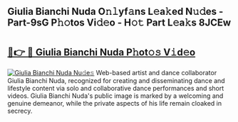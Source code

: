 ## Giulia Bianchi Nuda O𝚗𝚕yf𝚊ns L𝚎a𝚔ed N𝚞𝚍es - Part-9sG P𝚑𝚘tos Vi𝚍𝚎o - H𝚘𝚝 Part L𝚎a𝚔s 8JCEw

# <h2><a href="http://kf1p1qu.oniu.top/?m=Giulia+Bianchi+Nuda">🔗👉 🔴 Giulia Bianchi Nuda P𝚑ot𝚘𝚜 V𝚒d𝚎o</a></h2>

[![Giulia Bianchi Nuda Nu𝚍e𝚜](https://i.imgur.com/0qMVB7G.gif)](http://kf1p1qu.oniu.top/?m=Giulia+Bianchi+Nuda)
Web-based artist and dance collaborator Giulia Bianchi Nuda, recognized for creating and disseminating dance and lifestyle content via solo and collaborative dance performances and short videos. Giulia Bianchi Nuda's public image is marked by a welcoming and genuine demeanor, while the private aspects of his life remain cloaked in secrecy.  
